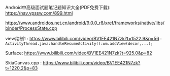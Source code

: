 Android中高级面试题笔记题知识大全(PDF免费下载):  https://nav.vpssw.com/899.html



https://www.androidos.net.cn/android/9.0.0_r8/xref/frameworks/native/libs/binder/ProcessState.cpp

 
view绘制1 :  https://www.bilibili.com/video/BV1EE421N7zk?t=1522.9&p=56   :  `ActivityThread.java:handleResumeActivity():wm.addView(decor,...);`


Surface:  https://www.bilibili.com/video/BV1EE421N7zk?t=925.0&p=82

SkiaCanvas.cpp :  https://www.bilibili.com/video/BV1EE421N7zk?t=1220.2&p=83